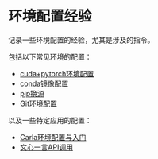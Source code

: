 # 环境配置经验

记录一些环境配置的经验，尤其是涉及的指令。

包括以下常见环境的配置：

- [cuda+pytorch环境配置](./cuda+pytorch环境配置.md)
- [conda镜像配置](./conda镜像配置.md)
- [pip换源](./pip换源.md)
- [Git环境配置](./Git环境配置.md)

以及一些特定应用的配置：

- [Carla环境配置与入门](./Carla环境配置与入门/README.md)
- [文心一言API调用](./文心一言API调用.md)
